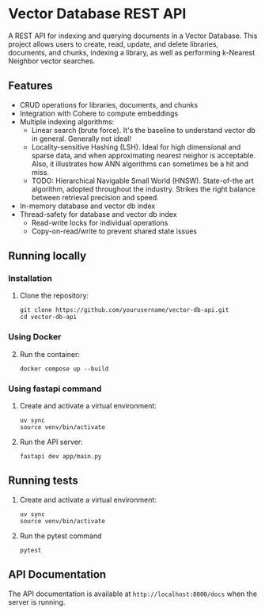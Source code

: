 # Vector Database REST API

A REST API for indexing and querying documents in a Vector Database. This project allows users to create, read, update, and delete libraries, documents, and chunks, indexing a library, as well as performing k-Nearest Neighbor vector searches.

## Features

- CRUD operations for libraries, documents, and chunks
- Integration with Cohere to compute embeddings
- Multiple indexing algorithms:
  - Linear search (brute force). It's the baseline to understand vector db in general. Generally not ideal!
  - Locality-sensitive Hashing (LSH). Ideal for high dimensional and sparse data, and when approximating nearest neighor is acceptable. Also, it illustrates how ANN algorithms can sometimes be a hit and miss.
  - TODO: Hierarchical Navigable Small World (HNSW). State-of-the art algorithm, adopted throughout the industry. Strikes the right balance between retrieval precision and speed.
- In-memory database and vector db index
- Thread-safety for database and vector db index
  - Read-write locks for individual operations
  - Copy-on-read/write to prevent shared state issues

## Running locally

### Installation

1. Clone the repository:
   ```
   git clone https://github.com/yourusername/vector-db-api.git
   cd vector-db-api
   ```

### Using Docker

2. Run the container:
   ```
   docker compose up --build
   ```

### Using fastapi command

1. Create and activate a virtual environment:
   ```
   uv sync
   source venv/bin/activate
   ```

2. Run the API server:
   ```
   fastapi dev app/main.py
   ```

## Running tests

1. Create and activate a virtual environment:
   ```
   uv sync
   source venv/bin/activate
   ```

2. Run the pytest command
   ```
   pytest
   ```

## API Documentation

The API documentation is available at `http://localhost:8000/docs` when the server is running.



